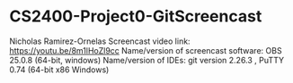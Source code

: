 # CS2400-Project0-GitScreencast

Nicholas Ramirez-Ornelas
Screencast video link: https://youtu.be/8m1lHoZl9cc
Name/version of screencast software: OBS 25.0.8 (64-bit, windows)
Name/version of IDEs: git version 2.26.3 , PuTTY 0.74 (64-bit x86 Windows)
